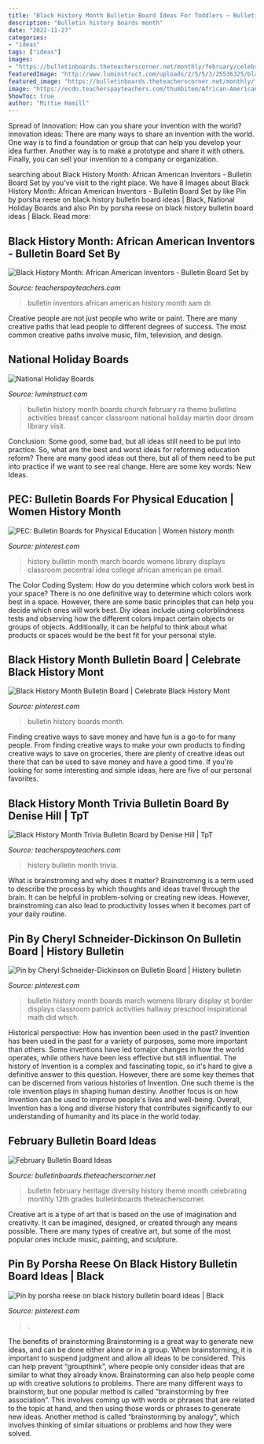 ```yaml
---
title: "Black History Month Bulletin Board Ideas For Toddlers ~ Bulletin Inventors African American History Month Sam Dr"
description: "Bulletin history boards month"
date: "2022-11-27"
categories:
- "ideas"
tags: ["ideas"]
images:
- "https://bulletinboards.theteacherscorner.net/monthly/february/celebrating-our-heritage.jpg"
featuredImage: "http://www.luminstruct.com/uploads/2/5/5/3/25536325/black-history-month10_3_orig.jpg"
featured_image: "https://bulletinboards.theteacherscorner.net/monthly/february/celebrating-our-heritage.jpg"
image: "https://ecdn.teacherspayteachers.com/thumbitem/African-American-Inventors-Bulletin-Board-Set-3966081-1587135772/original-3966081-1.jpg"
ShowToc: true
author: "Mittie Hamill"
---
```



Spread of Innovation: How can you share your invention with the world?
innovation ideas: 
There are many ways to share an invention with the world. One way is to find a foundation or group that can help you develop your idea further. Another way is to make a prototype and share it with others. Finally, you can sell your invention to a company or organization.

	

		
searching about Black History Month: African American Inventors - Bulletin Board Set by you've visit to the right place. We have 8 Images about Black History Month: African American Inventors - Bulletin Board Set by like Pin by porsha reese on black history bulletin board ideas | Black, National Holiday Boards and also Pin by porsha reese on black history bulletin board ideas | Black. Read more:
		
    
## Black History Month: African American Inventors - Bulletin Board Set By

<img loading=lazy src="https://ecdn.teacherspayteachers.com/thumbitem/African-American-Inventors-Bulletin-Board-Set-3966081-1587135772/original-3966081-1.jpg" onerror="this.onerror=null;this.src='https://tse2.mm.bing.net/th?id=OIP.MQpapK3KOslIujr2iRRjwQAAAA&amp;pid=15.1';" alt="Black History Month: African American Inventors - Bulletin Board Set by">

_Source: teacherspayteachers.com_

>bulletin inventors african american history month sam dr. 

	

Creative people are not just people who write or paint. There are many creative paths that lead people to different degrees of success. The most common creative paths involve music, film, television, and design.

    
## National Holiday Boards

<img loading=lazy src="http://www.luminstruct.com/uploads/2/5/5/3/25536325/black-history-month10_3_orig.jpg" onerror="this.onerror=null;this.src='https://tse2.mm.bing.net/th?id=OIP.SQK8EY9cp8DVVWlQm_Ol3wF-Cj&amp;pid=15.1';" alt="National Holiday Boards">

_Source: luminstruct.com_

>bulletin history month boards church february ra theme bulletins activities breast cancer classroom national holiday martin door dream library visit. 

	

Conclusion: Some good, some bad, but all ideas still need to be put into practice.
So, what are the best and worst ideas for reforming education reform? There are many good ideas out there, but all of them need to be put into practice if we want to see real change. Here are some key words: New Ideas.

    
## PEC: Bulletin Boards For Physical Education | Women History Month

<img loading=lazy src="https://i.pinimg.com/originals/f5/e7/3d/f5e73d562506e89d0c8cb88a04274c5e.jpg" onerror="this.onerror=null;this.src='https://tse1.mm.bing.net/th?id=OIP.KhxJEurNBRQE_vVKCrFJDAHaFj&amp;pid=15.1';" alt="PEC: Bulletin Boards for Physical Education | Women history month">

_Source: pinterest.com_

>history bulletin month march boards womens library displays classroom pecentral idea college african american pe email. 

	

The Color Coding System: How do you determine which colors work best in your space?
There is no one definitive way to determine which colors work best in a space. However, there are some basic principles that can help you decide which ones will work best. Diy ideas include using colorblindness tests and observing how the different colors impact certain objects or groups of objects. Additionally, it can be helpful to think about what products or spaces would be the best fit for your personal style.

    
## Black History Month Bulletin Board | Celebrate Black History Mont

<img loading=lazy src="https://i.pinimg.com/564x/77/39/69/77396993df5f32ca726995f60f2f15a4.jpg" onerror="this.onerror=null;this.src='https://tse1.mm.bing.net/th?id=OIP.uw_WmOp4Lawqiigtb7_scAHaFj&amp;pid=15.1';" alt="Black History Month Bulletin Board | Celebrate Black History Mont">

_Source: pinterest.com_

>bulletin history boards month. 

	

Finding creative ways to save money and have fun is a go-to for many people. From finding creative ways to make your own products to finding creative ways to save on groceries, there are plenty of creative ideas out there that can be used to save money and have a good time. If you're looking for some interesting and simple ideas, here are five of our personal favorites.

    
## Black History Month Trivia Bulletin Board By Denise Hill | TpT

<img loading=lazy src="https://ecdn.teacherspayteachers.com/thumbitem/Black-History-Month-Trivia-Bulletin-Board-2991463-1500875975/original-2991463-4.jpg" onerror="this.onerror=null;this.src='https://tse2.mm.bing.net/th?id=OIP.bO-zQV1UNq1fZVlzjcz_PgAAAA&amp;pid=15.1';" alt="Black History Month Trivia Bulletin Board by Denise Hill | TpT">

_Source: teacherspayteachers.com_

>history bulletin month trivia. 

	

What is brainstroming and why does it matter?
Brainstroming is a term used to describe the process by which thoughts and ideas travel through the brain. It can be helpful in problem-solving or creating new ideas. However, brainstroming can also lead to productivity losses when it becomes part of your daily routine.

    
## Pin By Cheryl Schneider-Dickinson On Bulletin Board | History Bulletin

<img loading=lazy src="https://i.pinimg.com/originals/de/62/b0/de62b039c52cb09022537ec0e82e5f9b.jpg" onerror="this.onerror=null;this.src='https://tse4.mm.bing.net/th?id=OIP.9zJ4-m7gzt1V_b9IietWVQHaFj&amp;pid=15.1';" alt="Pin by Cheryl Schneider-Dickinson on Bulletin Board | History bulletin">

_Source: pinterest.com_

>bulletin history month boards march womens library display st border displays classroom patrick activities hallway preschool inspirational math did which. 

	

Historical perspective: How has invention been used in the past?
Invention has been used in the past for a variety of purposes, some more important than others. Some inventions have led tomajor changes in how the world operates, while others have been less effective but still influential. The history of Invention is a complex and fascinating topic, so it's hard to give a definitive answer to this question. However, there are some key themes that can be discerned from various histories of Invention. One such theme is the role invention plays in shaping human destiny. Another focus is on how Invention can be used to improve people's lives and well-being. Overall, Invention has a long and diverse history that contributes significantly to our understanding of humanity and its place in the world today.

    
## February Bulletin Board Ideas

<img loading=lazy src="https://bulletinboards.theteacherscorner.net/monthly/february/celebrating-our-heritage.jpg" onerror="this.onerror=null;this.src='https://tse3.mm.bing.net/th?id=OIP.jTizFo18G2glEleKzsE2fAHaDI&amp;pid=15.1';" alt="February Bulletin Board Ideas">

_Source: bulletinboards.theteacherscorner.net_

>bulletin february heritage diversity history theme month celebrating monthly 12th grades bulletinboards theteacherscorner. 

	

Creative art is a type of art that is based on the use of imagination and creativity. It can be imagined, designed, or created through any means possible. There are many types of creative art, but some of the most popular ones include music, painting, and sculpture.

    
## Pin By Porsha Reese On Black History Bulletin Board Ideas | Black

<img loading=lazy src="https://i.pinimg.com/originals/f3/ac/d3/f3acd39930715e75ecff7c139bac53e8.jpg" onerror="this.onerror=null;this.src='https://tse4.mm.bing.net/th?id=OIP.vYbjP3Z-qJ39QVyZiuoMSwHaNK&amp;pid=15.1';" alt="Pin by porsha reese on black history bulletin board ideas | Black">

_Source: pinterest.com_

>. 

	

The benefits of brainstorming
Brainstorming is a great way to generate new ideas, and can be done either alone or in a group. When brainstorming, it is important to suspend judgment and allow all ideas to be considered. This can help prevent “groupthink”, where people only consider ideas that are similar to what they already know. Brainstorming can also help people come up with creative solutions to problems.
There are many different ways to brainstorm, but one popular method is called “brainstorming by free association”. This involves coming up with words or phrases that are related to the topic at hand, and then using those words or phrases to generate new ideas. Another method is called “brainstorming by analogy”, which involves thinking of similar situations or problems and how they were solved.

